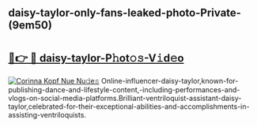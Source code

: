 ## daisy-taylor-only-fans​-leaked-photo​-Private-(9em50)


# <h2><a href="https://mediaupload.pro?title=daisy-taylor&ref=git">🔗👉 🔴 daisy-taylor-P𝚑ot𝚘𝚜-V𝚒d𝚎o</a></h2>

[![Corinna Kopf Nue Nu𝚍e𝚜](https://i.imgur.com/0qMVB7G.gif)](https://mediaupload.pro?title=daisy-taylor&ref=git)
Online-influencer-daisy-taylor,known-for-publishing-dance-and-lifestyle-content,-including-performances-and-vlogs-on-social-media-platforms.Brilliant-ventriloquist-assistant-daisy-taylor,celebrated-for-their-exceptional-abilities-and-accomplishments-in-assisting-ventriloquists.  